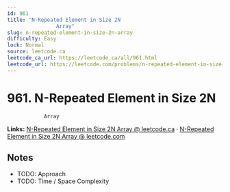 ```yaml
--- 
id: 961
title: "N-Repeated Element in Size 2N
                Array"
slug: n-repeated-element-in-size-2n-array
difficulty: Easy
lock: Normal
source: leetcode.ca
leetcode_ca_url: https://leetcode.ca/all/961.html
leetcode_url: https://leetcode.com/problems/n-repeated-element-in-size-2n-array/
---
```


# 961. N-Repeated Element in Size 2N
                Array

**Links:** [N-Repeated Element in Size 2N
                Array @ leetcode.ca](https://leetcode.ca/all/961.html) · [N-Repeated Element in Size 2N
                Array @ leetcode.com](https://leetcode.com/problems/n-repeated-element-in-size-2n-array/)

## Notes
- TODO: Approach
- TODO: Time / Space Complexity
